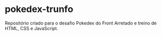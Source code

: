 # pokedex-trunfo
Repositório criado para o desafio Pokedex do Front Arretado e treino de HTML, CSS e JavaScript.
